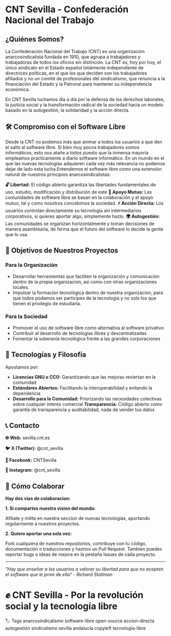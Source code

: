 # CNT Sevilla - Confederación Nacional del Trabajo

## ¿Quiénes Somos?
La Confederación Nacional del Trabajo (CNT) es una organización anarcosindicalista fundada en 1910, que agrupa a trabajadores y trabajadoras de todos los oficios sin distinción. La CNT es, hoy por hoy, el único sindicato en el Estado español totalmente independiente de directrices políticas, en el que los que deciden son los trabajadores afiliados y no un comité de profesionales del sindicalismo, que renuncia a la financiación del Estado y la Patronal para mantener su independencia económica.

En CNT Sevilla luchamos día a día por la defensa de los derechos laborales, la justicia social y la transformación radical de la sociedad hacia un modelo basado en la autogestión, la solidaridad y la acción directa.

## 🛠️ Compromiso con el Software Libre
Desde la CNT no podemos más que animar a todos los usuarios a que den el salto al software libre. Si bien muy pocos trabajadores somos informáticos, esto nos atañe a todos puesto que la inmensa mayoría empleamos practicamente a diario software informático. En un mundo en el que las nuevas tecnologías adquieren cada vez más relevancia no podemos dejar de lado esta lucha.Entendemos el software libre como una extensión natural de nuestros principios anarcosindicalistas:

**🔓 Libertad:** El código abierto garantiza las libertades fundamentales de uso, estudio, modificación y distribución de este
**🤝 Apoyo Mutuo:** Las comunidades de software libre se basan en la colaboración y el apoyo mutuo, tal y como nosotros concebimos la sociedad.
**⚡ Acción Directa:** Los usuarios controlan directamente su tecnología sin intermediarios corporativos, si quieres aportar algo, simplemente hazlo.
**🌍 Autogestión:** Las comunidades se organizan horizontalmente y toman decisiones de manera asamblearia, de forma que el futuro del software lo decide la gente que lo usa.

## 🎯 Objetivos de Nuestros Proyectos

### Para la Organización 

- Desarrollar herramientas que faciliten la organización y comunicación dentro de la propia organizacion, asi como con otras organizaciones locales.
- Impulsar la formación tecnológica dentro de nuestra organizacion, para que todos podamos ser participes de la tecnologia y no solo los que tienen el privilegio de estudiarla.

### Para la Sociedad

- Promover el uso de software libre como alternativa al software privativo
- Contribuir al desarrollo de tecnologías libres y descentralizadas
- Fomentar la soberanía tecnológica frente a las grandes corporaciones

## 🤖 Tecnologías y Filosofía
Apostamos por:

- **Licencias GNU o CC0:** Garantizando que las mejoras reviertan en la comunidad
- **Estándares Abiertos:** Facilitando la interoperabilidad y evitando la dependencia
- **Desarrollo para la Comunidad:** Priorizando las necesidades colectivas sobre cualquier interes comercial
**Transparencia:** Código abierto como garantía de transparencia y auditabilidad, nada de vender tus datos

## 📞 Contacto

**🌐 Web:** sevilla.cnt.es

**🐦 X (Twitter):** @cnt_sevilla

**📘 Facebook:** CNTSevilla

**📱 Instagram:** @cnt_sevilla

## 🤝 Cómo Colaborar

**Hay dos vias de colaboracion:**

**1. Si compartes nuestra vision del mundo:**

Afiliate y milita en nuestra seccion de nuevas tecnologias, aportando regularmente a nuestros proyectos.

**2. Quiero aportar una sola vez:**

Fork cualquiera de nuestros repositorios, contribuye con tu código, documentación o traducciones y haznos un Pull Request. Tambien puedes reportar bugs o ideas de mejora en la pestaña Issues de cada proyecto.

-----
*"Hay que enseñar a los usuarios a valorar su libertad para que no acepten el software que le prive de ella" - Richard Stallman*


# ✊ CNT Sevilla - Por la revolución social y la tecnología libre

🏷️ Tags
anarcosindicalismo software-libre open-source accion-directa autogestión sindicalismo sevilla andalucia copyleft tecnologia-libre
